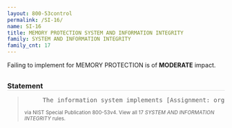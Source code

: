 ```yaml
---
layout: 800-53control
permalink: /SI-16/
name: SI-16
title: MEMORY PROTECTION SYSTEM AND INFORMATION INTEGRITY
family: SYSTEM AND INFORMATION INTEGRITY
family_cnt: 17
---
```

<p class="text-warning">Failing to implement for MEMORY PROTECTION is of <b>MODERATE</b> impact.</p>

<h3 style="border-bottom:1px solid #ddd;margin:30px 0 8px 0;">Statement</h3>
<blockquote>
<pre>     The information system implements [Assignment: organization-defined security safeguards] to protect its memory from unauthorized code execution. 
</pre>
<p><small>via NIST Special Publication 800-53v4. View all 17 <i>SYSTEM AND INFORMATION INTEGRITY</i> rules. <a href="/cce/ssg/group/$Group_id"><span class="glyphicon glyphicon-link"></span></a> </small></p>
</blockquote>

